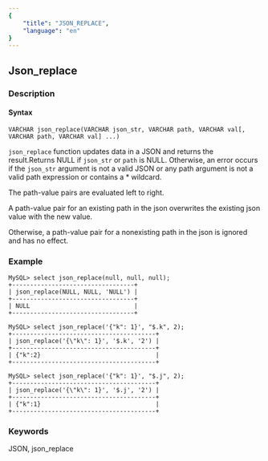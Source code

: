 ```yaml
---
{
    "title": "JSON_REPLACE",
    "language": "en"
}
---
```


<!--
Licensed to the Apache Software Foundation (ASF) under one
or more contributor license agreements.  See the NOTICE file
distributed with this work for additional information
regarding copyright ownership.  The ASF licenses this file
to you under the Apache License, Version 2.0 (the
"License"); you may not use this file except in compliance
with the License.  You may obtain a copy of the License at

  http://www.apache.org/licenses/LICENSE-2.0

Unless required by applicable law or agreed to in writing,
software distributed under the License is distributed on an
"AS IS" BASIS, WITHOUT WARRANTIES OR CONDITIONS OF ANY
KIND, either express or implied.  See the License for the
specific language governing permissions and limitations
under the License.
-->

## Json_replace

 

### Description
#### Syntax

`VARCHAR json_replace(VARCHAR json_str, VARCHAR path, VARCHAR val[, VARCHAR path, VARCHAR val] ...)`


`json_replace` function updates data in a JSON and returns the result.Returns NULL if `json_str` or `path` is NULL. Otherwise, an error occurs if the `json_str` argument is not a valid JSON or any path argument is not a valid path expression or contains a * wildcard.

The path-value pairs are evaluated left to right.

A path-value pair for an existing path in the json overwrites the existing json value with the new value.

Otherwise, a path-value pair for a nonexisting path in the json is ignored and has no effect.

### Example

```
MySQL> select json_replace(null, null, null);
+----------------------------------+
| json_replace(NULL, NULL, 'NULL') |
+----------------------------------+
| NULL                             |
+----------------------------------+

MySQL> select json_replace('{"k": 1}', "$.k", 2);
+----------------------------------------+
| json_replace('{\"k\": 1}', '$.k', '2') |
+----------------------------------------+
| {"k":2}                                |
+----------------------------------------+

MySQL> select json_replace('{"k": 1}', "$.j", 2);
+----------------------------------------+
| json_replace('{\"k\": 1}', '$.j', '2') |
+----------------------------------------+
| {"k":1}                                |
+----------------------------------------+
```

### Keywords
JSON, json_replace
